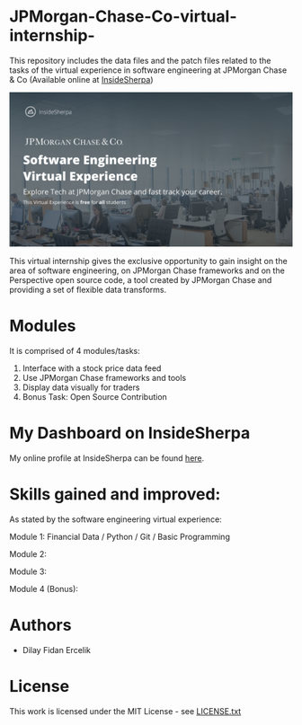 # JPMorgan-Chase-Co-virtual-internship-
This repository includes the data files and the patch files related to the tasks of the virtual experience in software engineering at JPMorgan Chase &amp; Co (Available online at [InsideSherpa](https://www.insidesherpa.com/))

![JPMorgan Chase&Co](F040BF2F-71CE-42CD-B409-3324B3EE556F.png)

This virtual internship gives the exclusive opportunity to gain insight on the area of software engineering, on JPMorgan Chase frameworks and on the Perspective open source code, a tool created by JPMorgan Chase and providing a set of flexible data transforms.

# Modules

It is comprised of 4 modules/tasks:

1. Interface with a stock price data feed
2. Use JPMorgan Chase frameworks and tools
3. Display data visually for traders
4. Bonus Task: Open Source Contribution


# My Dashboard on InsideSherpa

My online profile at InsideSherpa can be found [here](https://www.insidesherpa.com/profile/NAtfioN2N9H2tBv8t/Dilay).


# Skills gained and improved:

As stated by the software engineering virtual experience:

Module 1: Financial Data / Python / Git / Basic Programming

Module 2:

Module 3:

Module 4 (Bonus):


# Authors
- Dilay Fidan Ercelik

# License
This work is licensed under the MIT License - see [LICENSE.txt](https://github.com/dilayercelik/JPMorgan-Chase-Co-virtual-internship-/blob/master/LICENSE.txt)
